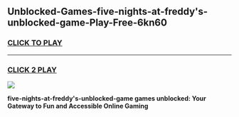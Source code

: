
## Unblocked-Games-five-nights-at-freddy's-unblocked-game-Play-Free-6kn60
<h3>
<a href="https://premium76.site?title=five-nights-at-freddy's-unblocked-game&ref=18A1">CLICK TO PLAY</a></h3>
<hr>

<h3>
<a href="https://premium76.site?title=five-nights-at-freddy's-unblocked-game&ref=18A1">CLICK 2 PLAY</a>
  
</h3>

<a href="https://premium76.site?title=five-nights-at-freddy's-unblocked-game&ref=18A1"><img src="https://clearcache.store/games.png"></a>


**five-nights-at-freddy's-unblocked-game games unblocked: Your Gateway to Fun and Accessible Online Gaming**
